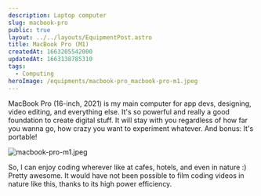 ```yaml
---
description: Laptop computer
slug: macbook-pro
public: true
layout: ../../layouts/EquipmentPost.astro
title: MacBook Pro (M1)
createdAt: 1663205542000
updatedAt: 1663138785310
tags:
  - Computing
heroImage: /equipments/macbook-pro_macbook-pro-m1.jpeg
---
```


MacBook Pro (16-inch, 2021) is my main computer for app devs, designing, video editing, and everything else.
It's so powerful and really a good foundation to create digital stuff. It will stay with you regardless of how far you wanna go, how crazy you want to experiment whatever. And bonus: It's portable!

![macbook-pro-m1.jpeg](/equipments/macbook-pro_macbook-pro-m1.jpeg)

So, I can enjoy coding wherever like at cafes, hotels, and even in nature :) Pretty awesome.
It would have not been possible to film coding videos in nature like this, thanks to its high power efficiency.
